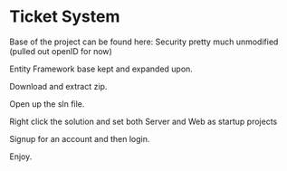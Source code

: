 Ticket System
=======================

Base of the project can be found here:  Security pretty much unmodified (pulled out openID for now)

Entity Framework base kept and expanded upon.

Download and extract zip.

Open up the sln file.

Right click the solution and set both Server and Web as startup projects

Signup for an account and then login.

Enjoy.